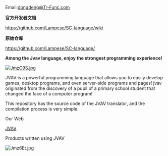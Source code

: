 Email:dongdeng@Tr-Func.com

**官方开发者文档**

https://github.com/Lampese/SC-language/wiki

**原始仓库**

https://github.com/Lampese/SC-language/

**Among the Jvav language, enjoy the strongest programming experience!**

[![JmzC9S.jpg](https://s1.ax1x.com/2020/04/18/JmzC9S.jpg)](https://imgchr.com/i/JmzC9S)

JVAV is a powerful programming language that allows you to easily develop games, desktop programs, and even server-side programs and pages! jvav originated from the discovery of a pupil of a primary school student that changed the face of a computer program!

This repository has the source code of the JVAV translator, and the compilation process is very simple.

Our Web

[JVAV](jvav.org)

Products written using JVAV

![Jmz6Et.jpg](https://s1.ax1x.com/2020/04/18/Jmz6Et.jpg)
